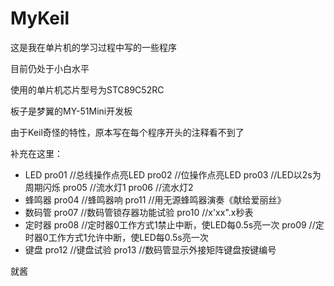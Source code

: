 # MyKeil

这是我在单片机的学习过程中写的一些程序

目前仍处于小白水平

使用的单片机芯片型号为STC89C52RC

板子是梦翼的MY-51Mini开发板

由于Keil奇怪的特性，原本写在每个程序开头的注释看不到了

补充在这里：

* LED
    pro01  //总线操作点亮LED
    pro02  //位操作点亮LED
    pro03  //LED以2s为周期闪烁
    pro05  //流水灯1
    pro06  //流水灯2
* 蜂鸣器
    pro04  //蜂鸣器响
    pro11  //用无源蜂鸣器演奏《献给爱丽丝》
* 数码管
    pro07  //数码管锁存器功能试验
    pro10  //x'xx".x秒表
* 定时器
    pro08  //定时器0工作方式1禁止中断，使LED每0.5s亮一次
    pro09  //定时器0工作方式1允许中断，使LED每0.5s亮一次
* 键盘
    pro12  //键盘试验
    pro13  //数码管显示外接矩阵键盘按键编号

就酱
